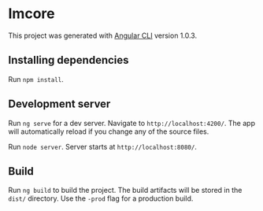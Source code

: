 # Imcore

This project was generated with [Angular CLI](https://github.com/angular/angular-cli) version 1.0.3.

## Installing dependencies

Run `npm install`.

## Development server

Run `ng serve` for a dev server. Navigate to `http://localhost:4200/`. The app will automatically reload if you change any of the source files.

Run `node server`. Server starts at `http://localhost:8080/`. 

## Build

Run `ng build` to build the project. The build artifacts will be stored in the `dist/` directory. Use the `-prod` flag for a production build.
